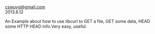 cswuyg@gmail.com  
2013.8.12


An Example about how to use libcurl to GET a file, GET some data, HEAD some HTTP HEAD info.Very easy, useful.
